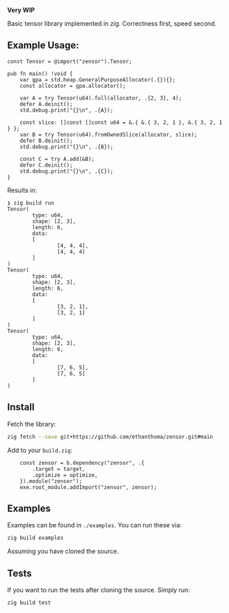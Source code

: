 **Very WIP**

Basic tensor library implemented in zig. Correctness first, speed second.

## Example Usage:
```zig 
const Tensor = @import("zensor").Tensor;

pub fn main() !void {
    var gpa = std.heap.GeneralPurposeAllocator(.{}){};
    const allocator = gpa.allocator();

    var A = try Tensor(u64).full(allocator, .{2, 3}, 4);
    defer A.deinit();
    std.debug.print("{}\n", .{A});

    const slice: []const []const u64 = &.{ &.{ 3, 2, 1 }, &.{ 3, 2, 1 } };
    var B = try Tensor(u64).fromOwnedSlice(allocator, slice);
    defer B.deinit();
    std.debug.print("{}\n", .{B});

    const C = try A.add(&B);
    defer C.deinit();
    std.debug.print("{}\n", .{C});
}
```

Results in:
```
❯ zig build run
Tensor(
        type: u64,
        shape: [2, 3],
        length: 6,
        data:
        [
                [4, 4, 4],
                [4, 4, 4]
        ]
)
Tensor(
        type: u64,
        shape: [2, 3],
        length: 6,
        data:
        [
                [3, 2, 1],
                [3, 2, 1]
        ]
)
Tensor(
        type: u64,
        shape: [2, 3],
        length: 6,
        data:
        [
                [7, 6, 5],
                [7, 6, 5]
        ]
)
```

## Install

Fetch the library:
```bash
zig fetch --save git+https://github.com/ethanthoma/zensor.git#main
```

Add to your `build.zig`:
```zig
    const zensor = b.dependency("zensor", .{
        .target = target,
        .optimize = optimize,
    }).module("zensor");
    exe.root_module.addImport("zensor", zensor);
```

## Examples

Examples can be found in `./examples`. You can run these via:
```bash
zig build examples
```
Assuming you have cloned the source.

## Tests

If you want to run the tests after cloning the source. Simply run:
```bash
zig build test
```
